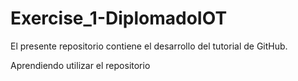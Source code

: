 # Exercise_1-DiplomadoIOT
El presente repositorio contiene el desarrollo del tutorial de GitHub.

Aprendiendo utilizar el repositorio
